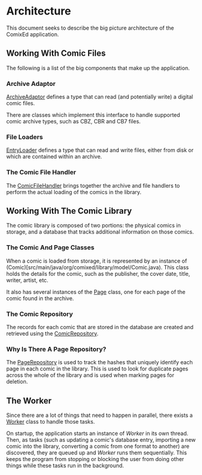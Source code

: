 # Architecture

This document seeks to describe the big picture architecture of the ComixEd application.

## Working With Comic Files

The following is a list of the big components that make up the application.

### Archive Adaptor

[ArchiveAdaptor](src/main/java/org/comixed/library/adaptors/ArchiveAdaptor.java) defines a type that can read (and potentially write) a digital comic files.

There are classes which implement this interface to handle supported comic archive types, such as CBZ, CBR and CB7 files.

### File Loaders
 
[EntryLoader](src/main/java/org/comixed/library/loaders/EntryLoader.java) defines a type that can read and write files, either from disk or which are contained within an archive.
 
### The Comic File Handler

The [ComicFileHandler](src/main/java/org/comixed/library/model/ComicFileHandler.java) brings together the archive and file handlers to perform the actual loading of the comics in the library.

## Working With The Comic Library

The comic library is composed of two portions: the physical comics in storage, and a database that tracks additional information on those comics. 

### The Comic And Page Classes

When a comic is loaded from storage, it is represented by an instance of (Comic)[src/main/java/org/comixed/library/model/Comic.java). This class holds the details for the comic, such as the publisher, the cover date, title, writer, artist, etc.

It also has several instances of the [Page](src/main/java/org/comixed/library/model/Page.java) class, one for each page of the comic found in the archive.

### The Comic Repository

The records for each comic that are stored in the database are created and retrieved using the [ComicRepository](src/main/java/org/comixed/repositories/ComicRepository.java).

### Why Is There A Page Repository?

The [PageRepository](src/main/java/org/comixed/repositories/PageRepository.java) is used to track the hashes that uniquely identify each page in each comic in the library. This is used to look for duplicate pages across the whole of the library and is used when marking pages for deletion.

## The Worker

Since there are a lot of things that need to happen in parallel, there exists a [Worker](src/main/java/org/comixed/tasks/Worker.java) class to handle those tasks.

On startup, the application starts an instance of *Worker* in its own thread. Then, as tasks (such as updating a comic's database entry, importing a new comic into the library, converting a comic from one format to another) are discovered, they are queued up and *Worker* runs them sequentially. This keeps the program from stopping or blocking the user from doing other things while these tasks run in the background.


